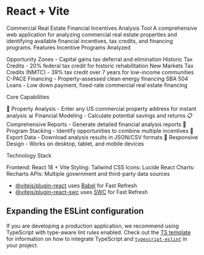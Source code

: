 # React + Vite

Commercial Real Estate Financial Incentives Analysis Tool
A comprehensive web application for analyzing commercial real estate properties and identifying available financial incentives, tax credits, and financing programs.
Features
Incentive Programs Analyzed

Opportunity Zones - Capital gains tax deferral and elimination
Historic Tax Credits - 20% federal tax credit for historic rehabilitation
New Markets Tax Credits (NMTC) - 39% tax credit over 7 years for low-income communities
C-PACE Financing - Property-assessed clean energy financing
SBA 504 Loans - Low down payment, fixed-rate commercial real estate financing

Core Capabilities

🏢 Property Analysis - Enter any US commercial property address for instant analysis
📊 Financial Modeling - Calculate potential savings and returns
📋 Comprehensive Reports - Generate detailed financial analysis reports
🔄 Program Stacking - Identify opportunities to combine multiple incentives
💾 Export Data - Download analysis results in JSON/CSV formats
📱 Responsive Design - Works on desktop, tablet, and mobile devices

Technology Stack

Frontend: React 18 + Vite
Styling: Tailwind CSS
Icons: Lucide React
Charts: Recharts
APIs: Multiple government and third-party data sources

- [@vitejs/plugin-react](https://github.com/vitejs/vite-plugin-react/blob/main/packages/plugin-react) uses [Babel](https://babeljs.io/) for Fast Refresh
- [@vitejs/plugin-react-swc](https://github.com/vitejs/vite-plugin-react/blob/main/packages/plugin-react-swc) uses [SWC](https://swc.rs/) for Fast Refresh

## Expanding the ESLint configuration

If you are developing a production application, we recommend using TypeScript with type-aware lint rules enabled. Check out the [TS template](https://github.com/vitejs/vite/tree/main/packages/create-vite/template-react-ts) for information on how to integrate TypeScript and [`typescript-eslint`](https://typescript-eslint.io) in your project.

